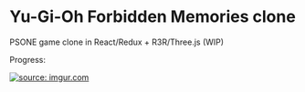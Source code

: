 # Yu-Gi-Oh Forbidden Memories clone

PSONE game clone in React/Redux + R3R/Three.js (WIP)

Progress:

<a href="https://imgur.com/SAKMy1F"><img src="https://i.imgur.com/SAKMy1F.gif" title="source: imgur.com" /></a>
